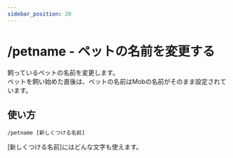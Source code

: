 ```yaml
---
sidebar_position: 20
---
```


# /petname - ペットの名前を変更する

飼っているペットの名前を変更します。  
ペットを飼い始めた直後は、ペットの名前はMobの名前がそのまま設定されています。

## 使い方

```/petname [新しくつける名前]```

[新しくつける名前]にはどんな文字も使えます。
